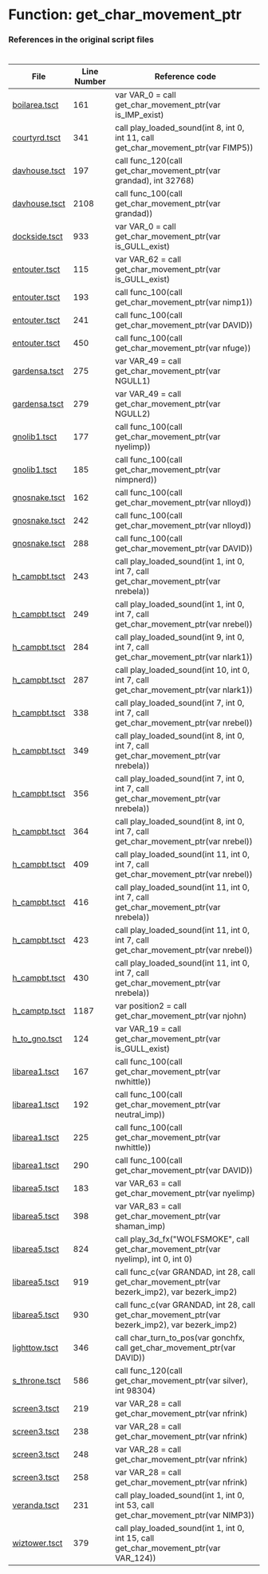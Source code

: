 # Function: get_char_movement_ptr
### References in the original script files

#

| File | Line Number | Reference code |
| --- | --- | --- |
| [boilarea.tsct](../../../out/boilarea.tsct#L161) | 161 | var VAR_0 = call get_char_movement_ptr(var is_IMP_exist) |
| [courtyrd.tsct](../../../out/courtyrd.tsct#L341) | 341 | call play_loaded_sound(int 8, int 0, int 11, call get_char_movement_ptr(var FIMP5)) |
| [davhouse.tsct](../../../out/davhouse.tsct#L197) | 197 | call func_120(call get_char_movement_ptr(var grandad), int 32768) |
| [davhouse.tsct](../../../out/davhouse.tsct#L2108) | 2108 | call func_100(call get_char_movement_ptr(var grandad)) |
| [dockside.tsct](../../../out/dockside.tsct#L933) | 933 | var VAR_0 = call get_char_movement_ptr(var is_GULL_exist) |
| [entouter.tsct](../../../out/entouter.tsct#L115) | 115 | var VAR_62 = call get_char_movement_ptr(var is_GULL_exist) |
| [entouter.tsct](../../../out/entouter.tsct#L193) | 193 | call func_100(call get_char_movement_ptr(var nimp1)) |
| [entouter.tsct](../../../out/entouter.tsct#L241) | 241 | call func_100(call get_char_movement_ptr(var DAVID)) |
| [entouter.tsct](../../../out/entouter.tsct#L450) | 450 | call func_100(call get_char_movement_ptr(var nfuge)) |
| [gardensa.tsct](../../../out/gardensa.tsct#L275) | 275 | var VAR_49 = call get_char_movement_ptr(var NGULL1) |
| [gardensa.tsct](../../../out/gardensa.tsct#L279) | 279 | var VAR_49 = call get_char_movement_ptr(var NGULL2) |
| [gnolib1.tsct](../../../out/gnolib1.tsct#L177) | 177 | call func_100(call get_char_movement_ptr(var nyelimp)) |
| [gnolib1.tsct](../../../out/gnolib1.tsct#L185) | 185 | call func_100(call get_char_movement_ptr(var nimpnerd)) |
| [gnosnake.tsct](../../../out/gnosnake.tsct#L162) | 162 | call func_100(call get_char_movement_ptr(var nlloyd)) |
| [gnosnake.tsct](../../../out/gnosnake.tsct#L242) | 242 | call func_100(call get_char_movement_ptr(var nlloyd)) |
| [gnosnake.tsct](../../../out/gnosnake.tsct#L288) | 288 | call func_100(call get_char_movement_ptr(var DAVID)) |
| [h_campbt.tsct](../../../out/h_campbt.tsct#L243) | 243 | call play_loaded_sound(int 1, int 0, int 7, call get_char_movement_ptr(var nrebela)) |
| [h_campbt.tsct](../../../out/h_campbt.tsct#L249) | 249 | call play_loaded_sound(int 1, int 0, int 7, call get_char_movement_ptr(var nrebel)) |
| [h_campbt.tsct](../../../out/h_campbt.tsct#L284) | 284 | call play_loaded_sound(int 9, int 0, int 7, call get_char_movement_ptr(var nlark1)) |
| [h_campbt.tsct](../../../out/h_campbt.tsct#L287) | 287 | call play_loaded_sound(int 10, int 0, int 7, call get_char_movement_ptr(var nlark1)) |
| [h_campbt.tsct](../../../out/h_campbt.tsct#L338) | 338 | call play_loaded_sound(int 7, int 0, int 7, call get_char_movement_ptr(var nrebel)) |
| [h_campbt.tsct](../../../out/h_campbt.tsct#L349) | 349 | call play_loaded_sound(int 8, int 0, int 7, call get_char_movement_ptr(var nrebela)) |
| [h_campbt.tsct](../../../out/h_campbt.tsct#L356) | 356 | call play_loaded_sound(int 7, int 0, int 7, call get_char_movement_ptr(var nrebela)) |
| [h_campbt.tsct](../../../out/h_campbt.tsct#L364) | 364 | call play_loaded_sound(int 8, int 0, int 7, call get_char_movement_ptr(var nrebel)) |
| [h_campbt.tsct](../../../out/h_campbt.tsct#L409) | 409 | call play_loaded_sound(int 11, int 0, int 7, call get_char_movement_ptr(var nrebel)) |
| [h_campbt.tsct](../../../out/h_campbt.tsct#L416) | 416 | call play_loaded_sound(int 11, int 0, int 7, call get_char_movement_ptr(var nrebela)) |
| [h_campbt.tsct](../../../out/h_campbt.tsct#L423) | 423 | call play_loaded_sound(int 11, int 0, int 7, call get_char_movement_ptr(var nrebel)) |
| [h_campbt.tsct](../../../out/h_campbt.tsct#L430) | 430 | call play_loaded_sound(int 11, int 0, int 7, call get_char_movement_ptr(var nrebela)) |
| [h_camptp.tsct](../../../out/h_camptp.tsct#L1187) | 1187 | var position2 = call get_char_movement_ptr(var njohn) |
| [h_to_gno.tsct](../../../out/h_to_gno.tsct#L124) | 124 | var VAR_19 = call get_char_movement_ptr(var is_GULL_exist) |
| [libarea1.tsct](../../../out/libarea1.tsct#L167) | 167 | call func_100(call get_char_movement_ptr(var nwhittle)) |
| [libarea1.tsct](../../../out/libarea1.tsct#L192) | 192 | call func_100(call get_char_movement_ptr(var neutral_imp)) |
| [libarea1.tsct](../../../out/libarea1.tsct#L225) | 225 | call func_100(call get_char_movement_ptr(var nwhittle)) |
| [libarea1.tsct](../../../out/libarea1.tsct#L290) | 290 | call func_100(call get_char_movement_ptr(var DAVID)) |
| [libarea5.tsct](../../../out/libarea5.tsct#L183) | 183 | var VAR_63 = call get_char_movement_ptr(var nyelimp) |
| [libarea5.tsct](../../../out/libarea5.tsct#L398) | 398 | var VAR_83 = call get_char_movement_ptr(var shaman_imp) |
| [libarea5.tsct](../../../out/libarea5.tsct#L824) | 824 | call play_3d_fx("WOLFSMOKE", call get_char_movement_ptr(var nyelimp), int 0, int 0) |
| [libarea5.tsct](../../../out/libarea5.tsct#L919) | 919 | call func_c(var GRANDAD, int 28, call get_char_movement_ptr(var bezerk_imp2), var bezerk_imp2) |
| [libarea5.tsct](../../../out/libarea5.tsct#L930) | 930 | call func_c(var GRANDAD, int 28, call get_char_movement_ptr(var bezerk_imp2), var bezerk_imp2) |
| [lighttow.tsct](../../../out/lighttow.tsct#L346) | 346 | call char_turn_to_pos(var gonchfx, call get_char_movement_ptr(var DAVID)) |
| [s_throne.tsct](../../../out/s_throne.tsct#L586) | 586 | call func_120(call get_char_movement_ptr(var silver), int 98304) |
| [screen3.tsct](../../../out/screen3.tsct#L219) | 219 | var VAR_28 = call get_char_movement_ptr(var nfrink) |
| [screen3.tsct](../../../out/screen3.tsct#L238) | 238 | var VAR_28 = call get_char_movement_ptr(var nfrink) |
| [screen3.tsct](../../../out/screen3.tsct#L248) | 248 | var VAR_28 = call get_char_movement_ptr(var nfrink) |
| [screen3.tsct](../../../out/screen3.tsct#L258) | 258 | var VAR_28 = call get_char_movement_ptr(var nfrink) |
| [veranda.tsct](../../../out/veranda.tsct#L231) | 231 | call play_loaded_sound(int 1, int 0, int 53, call get_char_movement_ptr(var NIMP3)) |
| [wiztower.tsct](../../../out/wiztower.tsct#L379) | 379 | call play_loaded_sound(int 1, int 0, int 15, call get_char_movement_ptr(var VAR_124)) |
